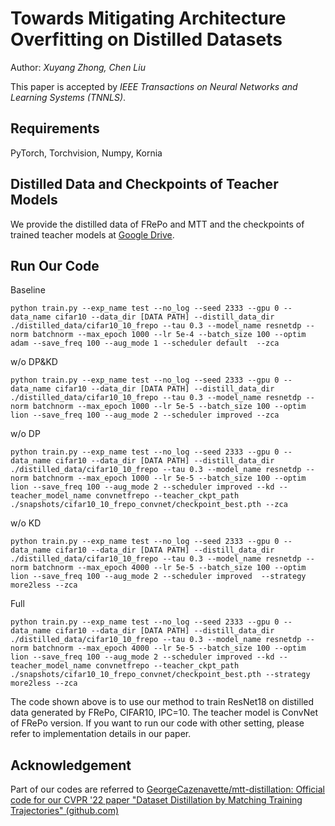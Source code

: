 # Towards Mitigating Architecture Overfitting on Distilled Datasets
Author: *Xuyang Zhong, Chen Liu*

This paper is accepted by *IEEE Transactions on Neural Networks and Learning Systems (TNNLS)*.

## Requirements

PyTorch, Torchvision, Numpy, Kornia

## Distilled Data and Checkpoints of Teacher Models

We provide the distilled data of FRePo and MTT and the checkpoints of trained teacher models at [Google Drive]().

## Run Our Code
Baseline
```
python train.py --exp_name test --no_log --seed 2333 --gpu 0 --data_name cifar10 --data_dir [DATA PATH] --distill_data_dir ./distilled_data/cifar10_10_frepo --tau 0.3 --model_name resnetdp --norm batchnorm --max_epoch 1000 --lr 5e-4 --batch_size 100 --optim adam --save_freq 100 --aug_mode 1 --scheduler default  --zca
```

w/o DP&KD
```
python train.py --exp_name test --no_log --seed 2333 --gpu 0 --data_name cifar10 --data_dir [DATA PATH] --distill_data_dir ./distilled_data/cifar10_10_frepo --tau 0.3 --model_name resnetdp --norm batchnorm --max_epoch 1000 --lr 5e-5 --batch_size 100 --optim lion --save_freq 100 --aug_mode 2 --scheduler improved --zca
```

w/o DP
```
python train.py --exp_name test --no_log --seed 2333 --gpu 0 --data_name cifar10 --data_dir [DATA PATH] --distill_data_dir ./distilled_data/cifar10_10_frepo --tau 0.3 --model_name resnetdp --norm batchnorm --max_epoch 1000 --lr 5e-5 --batch_size 100 --optim lion --save_freq 100 --aug_mode 2 --scheduler improved --kd --teacher_model_name convnetfrepo --teacher_ckpt_path ./snapshots/cifar10_10_frepo_convnet/checkpoint_best.pth --zca
```

w/o KD
```
python train.py --exp_name test --no_log --seed 2333 --gpu 0 --data_name cifar10 --data_dir [DATA PATH] --distill_data_dir ./distilled_data/cifar10_10_frepo --tau 0.3 --model_name resnetdp --norm batchnorm --max_epoch 4000 --lr 5e-5 --batch_size 100 --optim lion --save_freq 100 --aug_mode 2 --scheduler improved  --strategy more2less --zca
```

Full
```
python train.py --exp_name test --no_log --seed 2333 --gpu 0 --data_name cifar10 --data_dir [DATA PATH] --distill_data_dir ./distilled_data/cifar10_10_frepo --tau 0.3 --model_name resnetdp --norm batchnorm --max_epoch 4000 --lr 5e-5 --batch_size 100 --optim lion --save_freq 100 --aug_mode 2 --scheduler improved --kd --teacher_model_name convnetfrepo --teacher_ckpt_path ./snapshots/cifar10_10_frepo_convnet/checkpoint_best.pth --strategy more2less --zca
```

The code shown above is to use our method to train ResNet18 on distilled data generated by FRePo, CIFAR10, IPC=10. The teacher model is ConvNet of FRePo version. If you want to run our code with other setting, please refer to implementation details in our paper.

## Acknowledgement

Part of our codes are referred to [GeorgeCazenavette/mtt-distillation: Official code for our CVPR '22 paper "Dataset Distillation by Matching Training Trajectories" (github.com)](https://github.com/GeorgeCazenavette/mtt-distillation)
